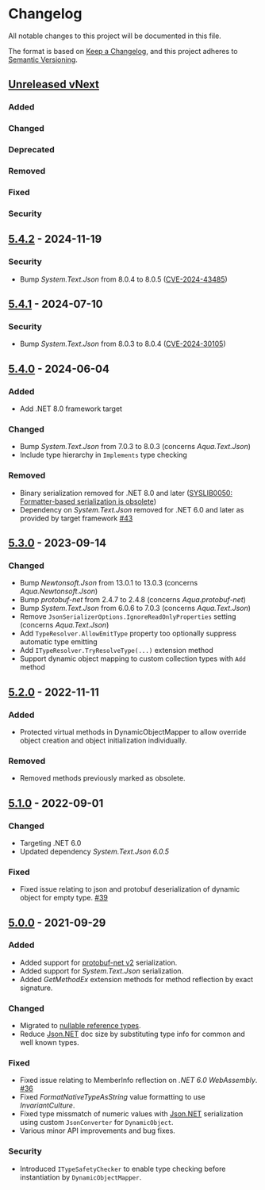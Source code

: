 # Changelog

All notable changes to this project will be documented in this file.

The format is based on [Keep a Changelog](https://keepachangelog.com/en/1.0.0/),
and this project adheres to [Semantic Versioning](https://semver.org/spec/v2.0.0.html).

## [Unreleased vNext][vnext-unreleased]

### Added

### Changed

### Deprecated

### Removed

### Fixed

### Security

## [5.4.2][5.4.2] - 2024-11-19

### Security

- Bump _System.Text.Json_ from 8.0.4 to 8.0.5 ([CVE-2024-43485][CVE-2024-43485])

## [5.4.1][5.4.1] - 2024-07-10

### Security

- Bump _System.Text.Json_ from 8.0.3 to 8.0.4 ([CVE-2024-30105][CVE-2024-30105])

## [5.4.0][5.4.0] - 2024-06-04

### Added

- Add .NET 8.0 framework target

### Changed

- Bump _System.Text.Json_ from 7.0.3 to 8.0.3 (concerns _Aqua.Text.Json_)
- Include type hierarchy in `Implements` type checking

### Removed

- Binary serialization removed for .NET 8.0 and later ([SYSLIB0050: Formatter-based serialization is obsolete][syslib0050])
- Dependency on _System.Text.Json_ removed for .NET 6.0 and later as provided by target framework [#43][issue#43]

## [5.3.0][5.3.0] - 2023-09-14

### Changed

- Bump _Newtonsoft.Json_ from 13.0.1 to 13.0.3 (concerns _Aqua.Newtonsoft.Json_)
- Bump _protobuf-net_ from 2.4.7 to 2.4.8 (concerns _Aqua.protobuf-net_)
- Bump _System.Text.Json_ from 6.0.6 to 7.0.3 (concerns _Aqua.Text.Json_)
- Remove `JsonSerializerOptions.IgnoreReadOnlyProperties` setting (concerns _Aqua.Text.Json_)
- Add `TypeResolver.AllowEmitType` property too optionally suppress automatic type emitting
- Add `ITypeResolver.TryResolveType(...)` extension method
- Support dynamic object mapping to custom collection types with `Add` method

## [5.2.0][5.2.0] - 2022-11-11

### Added

- Protected virtual methods in DynamicObjectMapper to allow override object creation and object initialization individually.

### Removed

- Removed methods previously marked as obsolete.

## [5.1.0][5.1.0] - 2022-09-01

### Changed

- Targeting .NET 6.0
- Updated dependency _System.Text.Json 6.0.5_

### Fixed

- Fixed issue relating to json and protobuf deserialization of dynamic object for empty type. [#39][issue#39]

## [5.0.0][5.0.0] - 2021-09-29

### Added

- Added support for [protobuf-net v2][protobuf-net-v2] serialization.
- Added support for _System.Text.Json_ serialization.
- Added _GetMethodEx_ extension methods for method reflection by exact signature.

### Changed

- Migrated to [nullable reference types][nullable-references].
- Reduce [Json.NET][json-net] doc size by substituting type info for common and well known types.

### Fixed

- Fixed issue relating to MemberInfo reflection on _.NET 6.0 WebAssembly_. [#36][issue#36]
- Fixed _FormatNativeTypeAsString_ value formatting to use _InvariantCulture_.
- Fixed type missmatch of numeric values with [Json.NET][json-net] serialization using custom `JsonConverter` for `DynamicObject`.
- Various minor API improvements and bug fixes.

### Security

- Introduced `ITypeSafetyChecker` to enable type checking before instantiation by `DynamicObjectMapper`.

[vnext-unreleased]: https://github.com/6bee/aqua-core/compare/v5.4.2...main
[5.4.2]: https://github.com/6bee/aqua-core/compare/v5.4.1...v5.4.2
[5.4.1]: https://github.com/6bee/aqua-core/compare/v5.4.0...v5.4.1
[5.4.0]: https://github.com/6bee/aqua-core/compare/5.3.0...v5.4.0
[5.3.0]: https://github.com/6bee/aqua-core/compare/5.2.0...5.3.0
[5.2.0]: https://github.com/6bee/aqua-core/compare/5.1.0...5.2.0
[5.1.0]: https://github.com/6bee/aqua-core/compare/5.0.0...5.1.0
[5.0.0]: https://github.com/6bee/aqua-core/compare/4.6.5...5.0.0

[issue#36]: https://github.com/6bee/aqua-core/issues/36
[issue#39]: https://github.com/6bee/aqua-core/issues/39
[issue#43]: https://github.com/6bee/aqua-core/issues/43

[json-net]: https://www.newtonsoft.com/json
[nullable-references]: https://docs.microsoft.com/en-us/dotnet/csharp/nullable-references
[protobuf-net-v2]: https://www.nuget.org/packages/protobuf-net/2.4.6
[syslib0050]: https://learn.microsoft.com/en-us/dotnet/fundamentals/syslib-diagnostics/syslib0050
[CVE-2024-30105]: https://github.com/advisories/GHSA-hh2w-p6rv-4g7w
[CVE-2024-43485]: https://github.com/advisories/GHSA-8g4q-xg66-9fp4